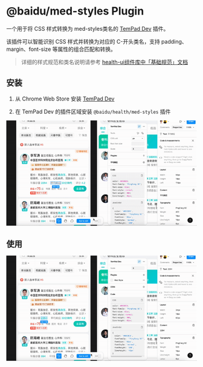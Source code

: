 # @baidu/med-styles Plugin

一个用于将 CSS 样式转换为 med-styles类名的 [TemPad Dev](https://github.com/ecomfe/tempad-dev) 插件。

该插件可以智能识别 CSS 样式并转换为对应的 C-开头类名，支持 padding、margin、font-size 等属性的组合匹配和转换。

> 详细的样式规范和类名说明请参考 [health-ui组件库中「基础规范」文档](https://health-ui.now.baidu-int.com/standard/border-radius)

## 安装

1. 从 Chrome Web Store 安装 [TemPad Dev](https://chromewebstore.google.com/detail/tempad-dev/lgoeakbaikpkihoiphamaeopmliaimpc)

2. 在 TemPad Dev 的插件区域安装 `@baidu/health/med-styles` 插件

![安装](assets/download.gif)

## 使用

![使用](assets/use.gif)
